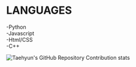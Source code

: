 <h1>LANGUAGES</h1>

 -Python<br>
 -Javascript<br>
 -Html/CSS<br>
 -C++

 ![Taehyun's GitHub Repository Contribution stats](https://github-contributor-stats.vercel.app/api?username=ItIzYe)

<!---
ItIzYe/ItIzYe is a ✨ special ✨ repository because its `README.md` (this file) appears on your GitHub profile.
You can click the Preview link to take a look at your changes.
--->
